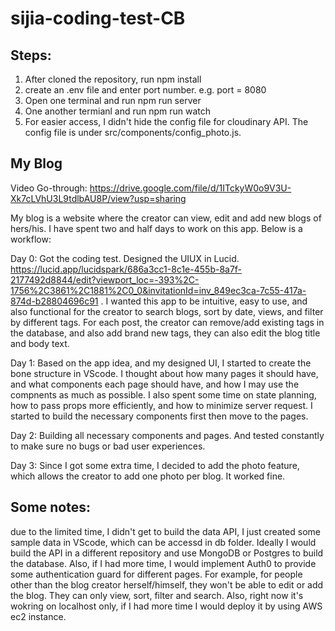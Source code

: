 # sijia-coding-test-CB
## Steps:
1. After cloned the repository, run npm install
2. create an .env file and enter port number. e.g. port = 8080
3. Open one terminal and run npm run server
4. One another termianl and run npm run watch
5. For easier access, I didn't hide the config file for cloudinary API. The config file is under src/components/config_photo.js.

## My Blog
Video Go-through: 
https://drive.google.com/file/d/1ITckyW0o9V3U-Xk7cLVhU3L9tdlbAU8P/view?usp=sharing 

My blog is a website where the creator can view, edit and add new blogs of hers/his.
I have spent two and half days to work on this app. Below is a workflow:

Day 0: Got the coding test. Designed the UIUX in Lucid. https://lucid.app/lucidspark/686a3cc1-8c1e-455b-8a7f-2177492d8844/edit?viewport_loc=-393%2C-1756%2C3861%2C1881%2C0_0&invitationId=inv_849ec3ca-7c55-417a-874d-b28804696c91 . I wanted this app to be intuitive, easy to use, and also functional for the creator to search blogs, sort by date, views, and filter by different tags. For each post, the creator can remove/add existing tags in the database, and also add brand new tags, they can also edit the blog title and body text.

Day 1: Based on the app idea, and my designed UI, I started to create the bone structure in VScode. I thought about how many pages it should have, and what components each page should have, and how I may use the compnents as much as possible. I also spent some time on state planning, how to pass props more efficiently, and how to minimize server request. I started to build the necessary components first then move to the pages.

Day 2: Building all necessary components and pages. And tested constantly to make sure no bugs or bad user experiences.

Day 3: Since I got some extra time, I decided to add the photo feature, which allows the creator to add one photo per blog. It worked fine.

## Some notes: 

due to the limited time, I didn't get to build the data API, I just created some sample data in VScode, which can be accessd in db folder. Ideally I would build the API in a different repository and use MongoDB or Postgres to build the database. Also, if I had more time, I would implement Auth0 to provide some authentication guard for different pages. For example, for people other than the blog creator herself/himself, they won't be able to edit or add the blog. They can only view, sort, filter and search. Also, right now it's wokring on localhost only, if I had more time I would deploy it by using AWS ec2 instance.


